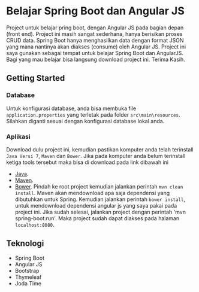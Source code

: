 # Belajar Spring Boot dan Angular JS
Project untuk belajar pring boot, dengan Angular JS pada bagian depan (front end). Project ini masih sangat sederhana, hanya berisikan proses CRUD data. Spring Boot hanya menghasilkan data dengan format JSON yang mana nantinya akan diakses (consume) oleh Angular JS. Project ini saya gunakan sebagai tempat untuk belajar Spring Boot dan AngularJS. Bagi yang mau belajar bisa langsung download project ini. Terima Kasih.

## Getting Started
### Database
Untuk konfigurasi database, anda bisa membuka file `application.properties` yang terletak pada folder `src\main\resources`. Silahkan diganti sesuai dengan konfigurasi database lokal anda.
### Aplikasi
Download dulu project ini, kemudian pastikan komputer anda telah terinstall `Java Versi 7`, `Maven` dan `Bower`. Jika pada komputer anda belum terinstall ketiga tools tersebut maka bisa di download pada link dibawah ini
- [Java](http://www.oracle.com/technetwork/java/javase/downloads/jdk7-downloads-1880260.html).
- [Maven](https://maven.apache.org/).
- [Bower](http://bower.io/).
Pindah ke root project kemudian jalankan perintah `mvn clean install`. Maven akan mendownload apa saja dependensi yang dibutuhkan untuk Spring. Kemudian jalankan perintah `bower install`, untuk mendownload dependensi angular js yang saya pakai pada project ini. Jika sudah selesai, jalankan project dengan perintah 'mvn spring-boot:run'. Maka project sudah dapat diakses pada halaman `localhost:8080`.

## Teknologi
- Spring Boot
- Angular JS
- Bootstrap
- Thymeleaf
- Joda Time
